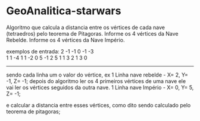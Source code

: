 # GeoAnalitica-starwars

Algoritmo que calcula a distancia entre os vértices de cada nave (tetraedros) pelo teorema de Pitagoras.
Informe os 4 vértices da Nave Rebelde.
Informe os 4 vértices da Nave Império.

exemplos de entrada:
2 -1 -1 
0 -1 -3  
1 1 -4
1 1 -2
0 5 -1
2 5 1
1 3 2
1 3 0

---------

sendo cada linha um o valor do vértice, ex  1 Linha nave rebelde - X= 2, Y= -1, Z= -1;
depois do algoritmo ler os 4 primeiros vértices de uma nave ele vai ler os vértices seguidos da outra nave.
1 Linha nave Império - X= 0, Y= 5, Z= -1;

e calcular a distancia entre esses vértices, como dito sendo calculado pelo teorema de pitagoras;


